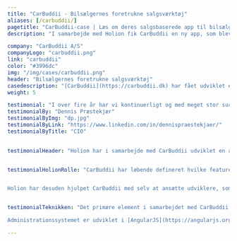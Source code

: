 ```yaml
---
title: "CarBuddii - Bilsælgernes foretrukne salgsværktøj"
aliases: [/carbuddii/]
pagetitle: "CarBuddii-case | Læs om deres salgsbaserede app til bilsælgere"
description: "I samarbejde med Holion fik CarBuddii en ny app, som blev bilsælgernes foretrukne redskab til styring af salgsprocessen."

company: "CarBuddii A/S"
companyLogo: "carbuddii.png"
link: "carbuddii"
color: "#3996dc"
img: "/img/cases/carbuddii.png"
header: "Bilsælgernes foretrukne salgsværktøj"
casedescription: "[CarBuddii](https://carbuddii.dk) har fået udviklet en app som den dag i dag er bilsælgernes fortrukne salgsredskab. Al kundekontakt håndteres via appen, så kunden opnår den bedst mulige service."
weight: 5

testimonial: "I over fire år har vi kontinuerligt og med meget stor succes brugt Holion til udvikling af vores system. Vi er rigtig glade for både den forretningsmæssige, strategiske og processorienterede input og sparring og samtidig den udvikling af produktet, vi har fået ved samarbejdet."
testimonialBy: "Dennis Præstekjær"
testimonialByImg: "dp.jpg"
testimonialByLink: "https://www.linkedin.com/in/dennispraestekjaer/"
testimonialByTitle: "CIO"

 
testimonialHeader: "Holion har i samarbejde med CarBuddii udviklet en app, som er tænkt til at være bilsælgerens foretrukne salgsredskab. Når en kunde går ind på forhandlerens hjemmeside og indtaster en forespørgsel eller booker en prøvetur i en bil, notificeres sælgeren øjeblikkelig om henvendelsen. Herefter kan sælgeren benytte appen igennem hele sagsprocessen og løbende kontakte kunden via opkald eller foruddefinerede e-mail templates, indtil bilen er solgt, afleveret til kunden og der ikke længere er behov for kontakt til denne."


testimonialHolionRolle: "CarBuddii har løbende defineret hvilke features der skulle være tilgængelige i appen. Holion har herefter estimeret de enkelte opgaver og efterfølgende stået for den tekniske implementering af projektet. Undervejs er det sket flere gange, at features er blevet ændret eller helt skåret væk i forbindelse med rådgivning fra Holions side. Holion går med andre ord ikke blot blindt ind og implementerer de features, som kunden ønsker, men guider gerne kunden i en retning som giver mening for kunden fremadrettet.


Holion har desuden hjulpet CarBuddii med selv at ansætte udviklere, som på sigt kan overtage udviklingsarbejdet. Hos Holion er vores førsteprioritet at hjælpe kunden til success - det er vores successkriterie."


testimonialTeknikken: "Det primære element i samarbejdet med CarBuddii er en app, som er udviklet både til iPhone og Android. Appen er udviklet som en crossplatform app i [Xamarin](https://visualstudio.microsoft.com/xamarin/). Appen kommunikerer med en backend, som er udviklet i [.NET Core](https://dotnet.github.io/) og hostes i [Azure](https://azure.com). Backenden gør brug af en [Azure SQL database](https://azure.microsoft.com/en-us/services/sql-database/) til opbevaring af de relationelle data og [Blob Storage](https://azure.microsoft.com/en-us/services/storage/blobs/) til opbevaring af dokumenter og billeder.

Administrationssystemet er udviklet i [AngularJS](https://angularjs.org) og anvender [Bootstrap](https://getbootstrap.com/) til styling. Koden er her skrevet i [TypeScript](https://www.typescriptlang.org/)."

---
```


